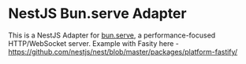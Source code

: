 # NestJS Bun.serve Adapter

This is a NestJS Adapter for [bun.serve](https://bun.sh/docs/api/http), a performance-focused HTTP/WebSocket server.
Example with Fasity here - https://github.com/nestjs/nest/blob/master/packages/platform-fastify/

